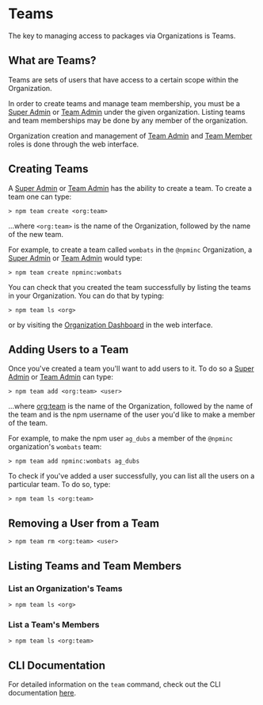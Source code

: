 <!--
title: 05 - Teams
featured: true
-->

# Teams

The key to managing access to packages via Organizations
is Teams.

## What are Teams?

Teams are sets of users that have access to a certain scope
within the Organization.

In order to create teams and manage team membership, you must be
a [Super Admin] or [Team Admin] under the given organization. Listing
teams and team memberships may be done by any member of the
organization.

Organization creation and management of [Team Admin] and [Team
Member] roles is done through the web interface.

## Creating Teams

A [Super Admin] or [Team Admin] has the ability to create a team.
To create a team one can type:

```
> npm team create <org:team>
```
...where `<org:team>` is the name of the Organization, followed by
the name of the new team.

For example, to create a team called `wombats` in the `@npminc`
Organization, a [Super Admin] or [Team Admin] would type:
```
> npm team create npminc:wombats
```

You can check that you created the team successfully by listing the
teams in your Organization. You can do that by typing:

```
> npm team ls <org>
```

or by visiting the [Organization Dashboard] in the web interface.

## Adding Users to a Team

Once you've created a team you'll want to add users to it. To do
so a [Super Admin] or [Team Admin] can type:

```
> npm team add <org:team> <user>
```
...where <org:team> is the name of the Organization, followed by
the name of the team and <user> is the npm username of the user you'd
like to make a member of the team.

For example, to make the npm user `ag_dubs` a member of the `@npminc`
organization's `wombats` team:
```
> npm team add npminc:wombats ag_dubs
```

To check if you've added a user successfully, you can list all the
users on a particular team. To do so, type:

```
> npm team ls <org:team>
```

## Removing a User from a Team

```
> npm team rm <org:team> <user>
```

## Listing Teams and Team Members

### List an Organization's Teams

```
> npm team ls <org>
```

### List a Team's Members
```
> npm team ls <org:team>
```

## CLI Documentation

For detailed information on the `team` command, check out the CLI
documentation [here](cli/team).

[Organization Dashboard]: /orgs/setup#organization-dashboard
[Super Admin]: /orgs/roles#super-admin
[Team Admin]: /orgs/roles#team-admin
[Team Member]: /orgs/roles#member
